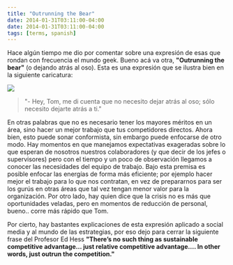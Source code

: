 ```yaml
---
title: "Outrunning the Bear"
date: 2014-01-31T03:11:00-04:00
date: 2014-01-31T03:11:00-04:00
tags: [terms, spanish]
---
```


Hace algún tiempo me dio por comentar sobre una expresión de esas que
rondan con frecuencia el mundo geek. Bueno acá va otra, **"Outrunning the bear"**
(o dejando atrás al oso). <!--more--> Esta es una expresión que se ilustra
bien en la siguiente caricatura:

![](/images/outrun-the-bear.jpg)

> "- Hey, Tom, me di cuenta que no necesito dejar atrás al oso; sólo necesito dejarte atrás a ti."

En otras palabras que no es necesario tener los mayores méritos en un
área, sino hacer un mejor trabajo que tus competidores directos. Ahora
bien, esto puede sonar conformista, sin embargo puede enfocarse de otro
modo. Hay momentos en que manejamos expectativas exageradas sobre lo que
esperan de nosotros nuestros colaboradores (y que decir de los jefes o
supervisores) pero con el tiempo y un poco de observación llegamos a
conocer las necesidades del equipo de trabajo. Bajo esta premisa es
posible enfocar las energías de forma más eficiente; por ejemplo hacer
mejor el trabajo para lo que nos contratan, en vez de prepararnos para
ser los gurús en otras áreas que tal vez tengan menor valor para la
organización. Por otro lado, hay quien dice que la crisis no es más que
oportunidades veladas, pero en momentos de reducción de personal,
bueno.. corre más rápido que Tom.

Por cierto, hay bastantes explicaciones de esta expresión aplicado a
social media y al mundo de las estrategias, por eso dejo para cerrar la
siguiente frase del Profesor Ed Hess **"There’s no such thing as
sustainable competitive advantage… just relative competitive advantage….
In other words, just outrun the competition."**
